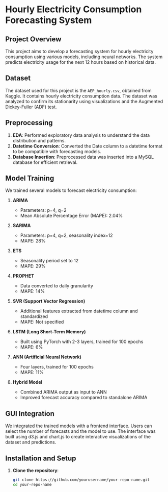 # Hourly Electricity Consumption Forecasting System

## Project Overview

This project aims to develop a forecasting system for hourly electricity consumption using various models, including neural networks. The system predicts electricity usage for the next 12 hours based on historical data.

## Dataset

The dataset used for this project is the `AEP_hourly.csv`, obtained from Kaggle. It contains hourly electricity consumption data. The dataset was analyzed to confirm its stationarity using visualizations and the Augmented Dickey-Fuller (ADF) test.

## Preprocessing

1. **EDA**: Performed exploratory data analysis to understand the data distribution and patterns.
2. **Datetime Conversion**: Converted the Date column to a datetime format to be compatible with forecasting models.
3. **Database Insertion**: Preprocessed data was inserted into a MySQL database for efficient retrieval.

## Model Training

We trained several models to forecast electricity consumption:

1. **ARIMA**
   - Parameters: p=4, q=2
   - Mean Absolute Percentage Error (MAPE): 2.04%

2. **SARIMA**
   - Parameters: p=4, q=2, seasonality index=12
   - MAPE: 28%

3. **ETS**
   - Seasonality period set to 12
   - MAPE: 29%

4. **PROPHET**
   - Data converted to daily granularity
   - MAPE: 14%

5. **SVR (Support Vector Regression)**
   - Additional features extracted from datetime column and standardized
   - MAPE: Not specified

6. **LSTM (Long Short-Term Memory)**
   - Built using PyTorch with 2-3 layers, trained for 100 epochs
   - MAPE: 6%

7. **ANN (Artificial Neural Network)**
   - Four layers, trained for 100 epochs
   - MAPE: 11%

8. **Hybrid Model**
   - Combined ARIMA output as input to ANN
   - Improved forecast accuracy compared to standalone ARIMA

## GUI Integration

We integrated the trained models with a frontend interface. Users can select the number of forecasts and the model to use. The interface was built using d3.js and chart.js to create interactive visualizations of the dataset and predictions.

## Installation and Setup

1. **Clone the repository**:
   ```bash
   git clone https://github.com/yourusername/your-repo-name.git
   cd your-repo-name
